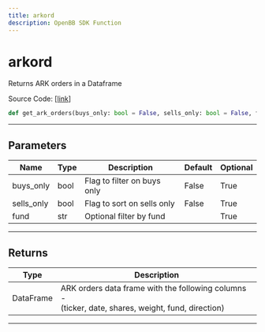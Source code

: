 ```yaml
---
title: arkord
description: OpenBB SDK Function
---
```


# arkord

Returns ARK orders in a Dataframe

Source Code: [[link](https://github.com/OpenBB-finance/OpenBBTerminal/tree/main/openbb_terminal/stocks/discovery/ark_model.py#L23)]

```python
def get_ark_orders(buys_only: bool = False, sells_only: bool = False, fund: str = "") -> pd.DataFrame
```

---

## Parameters

| Name | Type | Description | Default | Optional |
| ---- | ---- | ----------- | ------- | -------- |
| buys_only | bool | Flag to filter on buys only | False | True |
| sells_only | bool | Flag to sort on sells only | False | True |
| fund | str | Optional filter by fund |  | True |


---

## Returns

| Type | Description |
| ---- | ----------- |
| DataFrame | ARK orders data frame with the following columns -<br/>(ticker, date, shares, weight, fund, direction) |
---

